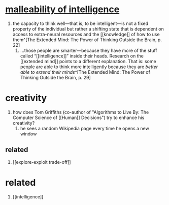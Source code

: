 # [malleability of intelligence](https://en.wikipedia.org/wiki/Malleability_of_intelligence)
1. the capacity to think well—that is, to be intelligent—is not a fixed property of the individual but rather a shifting state that is dependent on access to extra-neural resources and the [[knowledge]] of how to use them^[The Extended Mind: The Power of Thinking Outside the Brain, p. 22]
	1. ...those people are smarter—because they have more of the stuff called “[[intelligence]]” inside their heads. Research on the [[extended mind]] points to a different explanation. That is: some people are able to think more intelligently because they are *better able to extend their minds*^[The Extended Mind: The Power of Thinking Outside the Brain, p. 29]

# creativity
1. how does Tom Griffiths (co-author of "Algorithms to Live By: The Computer Science of [[Human]] Decisions") try to enhance his creativity?
	1. he sees a random Wikipedia page every time he opens a new window

## related
1. [[explore-exploit trade-off]]

# related
1. [[intelligence]]